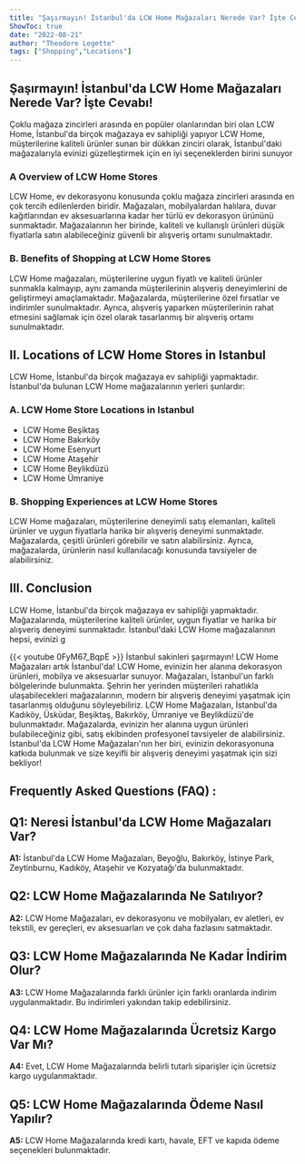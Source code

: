 ```yaml
---
title: "Şaşırmayın! İstanbul'da LCW Home Mağazaları Nerede Var? İşte Cevabı!"
ShowToc: true 
date: "2022-08-21"
author: "Theodore Legette" 
tags: ["Shopping","Locations"]
---
```

## Şaşırmayın! İstanbul'da LCW Home Mağazaları Nerede Var? İşte Cevabı!

Çoklu mağaza zincirleri arasında en popüler olanlarından biri olan LCW Home, İstanbul'da birçok mağazaya ev sahipliği yapıyor LCW Home, müşterilerine kaliteli ürünler sunan bir dükkan zinciri olarak, İstanbul'daki mağazalarıyla evinizi güzelleştirmek için en iyi seçeneklerden birini sunuyor

### A Overview of LCW Home Stores

LCW Home, ev dekorasyonu konusunda çoklu mağaza zincirleri arasında en çok tercih edilenlerden biridir. Mağazaları, mobilyalardan halılara, duvar kağıtlarından ev aksesuarlarına kadar her türlü ev dekorasyon ürününü sunmaktadır. Mağazalarının her birinde, kaliteli ve kullanışlı ürünleri düşük fiyatlarla satın alabileceğiniz güvenli bir alışveriş ortamı sunulmaktadır.

### B. Benefits of Shopping at LCW Home Stores

LCW Home mağazaları, müşterilerine uygun fiyatlı ve kaliteli ürünler sunmakla kalmayıp, aynı zamanda müşterilerinin alışveriş deneyimlerini de geliştirmeyi amaçlamaktadır. Mağazalarda, müşterilerine özel fırsatlar ve indirimler sunulmaktadır. Ayrıca, alışveriş yaparken müşterilerinin rahat etmesini sağlamak için özel olarak tasarlanmış bir alışveriş ortamı sunulmaktadır.

## II. Locations of LCW Home Stores in Istanbul

LCW Home, İstanbul'da birçok mağazaya ev sahipliği yapmaktadır. İstanbul'da bulunan LCW Home mağazalarının yerleri şunlardır:

### A. LCW Home Store Locations in Istanbul

* LCW Home Beşiktaş
* LCW Home Bakırköy
* LCW Home Esenyurt
* LCW Home Ataşehir
* LCW Home Beylikdüzü
* LCW Home Ümraniye

### B. Shopping Experiences at LCW Home Stores

LCW Home mağazaları, müşterilerine deneyimli satış elemanları, kaliteli ürünler ve uygun fiyatlarla harika bir alışveriş deneyimi sunmaktadır. Mağazalarda, çeşitli ürünleri görebilir ve satın alabilirsiniz. Ayrıca, mağazalarda, ürünlerin nasıl kullanılacağı konusunda tavsiyeler de alabilirsiniz.

## III. Conclusion

LCW Home, İstanbul'da birçok mağazaya ev sahipliği yapmaktadır. Mağazalarında, müşterilerine kaliteli ürünler, uygun fiyatlar ve harika bir alışveriş deneyimi sunmaktadır. İstanbul'daki LCW Home mağazalarının hepsi, evinizi g

{{< youtube 0FyM67_BqpE >}} 
İstanbul sakinleri şaşırmayın! LCW Home Mağazaları artık İstanbul'da! LCW Home, evinizin her alanına dekorasyon ürünleri, mobilya ve aksesuarlar sunuyor. Mağazaları, İstanbul'un farklı bölgelerinde bulunmakta. Şehrin her yerinden müşterileri rahatlıkla ulaşabilecekleri mağazalarının, modern bir alışveriş deneyimi yaşatmak için tasarlanmış olduğunu söyleyebiliriz. LCW Home Mağazaları, İstanbul'da Kadıköy, Üsküdar, Beşiktaş, Bakırköy, Ümraniye ve Beylikdüzü'de bulunmaktadır. Mağazalarda, evinizin her alanına uygun ürünleri bulabileceğiniz gibi, satış ekibinden profesyonel tavsiyeler de alabilirsiniz. İstanbul'da LCW Home Mağazaları'nın her biri, evinizin dekorasyonuna katkıda bulunmak ve size keyifli bir alışveriş deneyimi yaşatmak için sizi bekliyor!

## Frequently Asked Questions (FAQ) :
## Q1: Neresi İstanbul'da LCW Home Mağazaları Var?

**A1:** İstanbul'da LCW Home Mağazaları, Beyoğlu, Bakırköy, İstinye Park, Zeytinburnu, Kadıköy, Ataşehir ve Kozyatağı'da bulunmaktadır.

## Q2: LCW Home Mağazalarında Ne Satılıyor?

**A2:** LCW Home Mağazaları, ev dekorasyonu ve mobilyaları, ev aletleri, ev tekstili, ev gereçleri, ev aksesuarları ve çok daha fazlasını satmaktadır.

## Q3: LCW Home Mağazalarında Ne Kadar İndirim Olur?

**A3:** LCW Home Mağazalarında farklı ürünler için farklı oranlarda indirim uygulanmaktadır. Bu indirimleri yakından takip edebilirsiniz.

## Q4: LCW Home Mağazalarında Ücretsiz Kargo Var Mı?

**A4:** Evet, LCW Home Mağazalarında belirli tutarlı siparişler için ücretsiz kargo uygulanmaktadır.

## Q5: LCW Home Mağazalarında Ödeme Nasıl Yapılır?

**A5:** LCW Home Mağazalarında kredi kartı, havale, EFT ve kapıda ödeme seçenekleri bulunmaktadır.



